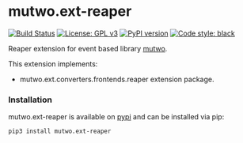 # mutwo.ext-reaper

[![Build Status](https://circleci.com/gh/mutwo-org/mutwo.ext-reaper.svg?style=shield)](https://circleci.com/gh/mutwo-org/mutwo)
[![License: GPL v3](https://img.shields.io/badge/License-GPLv3-blue.svg)](https://www.gnu.org/licenses/gpl-3.0)
[![PyPI version](https://badge.fury.io/py/mutwo.ext-reaper.svg)](https://badge.fury.io/py/mutwo.ext-reaper)
[![Code style: black](https://img.shields.io/badge/code%20style-black-000000.svg)](https://github.com/psf/black)

Reaper extension for event based library [mutwo](https://github.com/mutwo-org/mutwo).

This extension implements:

- mutwo.ext.converters.frontends.reaper extension package.

### Installation

mutwo.ext-reaper is available on [pypi](https://pypi.org/project/mutwo.ext-reaper/) and can be installed via pip:

```sh
pip3 install mutwo.ext-reaper
```
